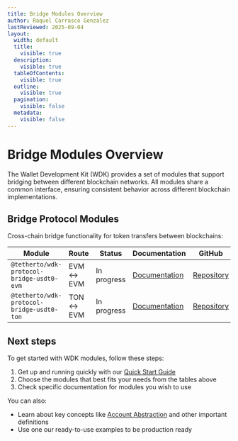 ```yaml
---
title: Bridge Modules Overview
author: Raquel Carrasco Gonzalez
lastReviewed: 2025-09-04
layout:
  width: default
  title:
    visible: true
  description:
    visible: true
  tableOfContents:
    visible: true
  outline:
    visible: true
  pagination:
    visible: false
  metadata:
    visible: false
---
```


# Bridge Modules Overview

The Wallet Development Kit (WDK) provides a set of modules that support bridging between different blockchain networks. All modules share a common interface, ensuring consistent behavior across different blockchain implementations.

## Bridge Protocol Modules

Cross-chain bridge functionality for token transfers between blockchains:

| Module | Route | Status | Documentation | GitHub |
|--------|-------|--------|---------------|---------|
| `@tetherto/wdk-protocol-bridge-usdt0-evm` | EVM ↔ EVM | In progress | [Documentation](./bridge-usdt0-evm/) | [Repository](https://github.com/tetherto/wdk-protocol-bridge-usdt0-evm) |
| `@tetherto/wdk-protocol-bridge-usdt0-ton` | TON ↔ EVM | In progress | [Documentation](./bridge-usdt0-ton/)  | [Repository](https://github.com/tetherto/wdk-protocol-bridge-usdt0-ton) |

## Next steps

To get started with WDK modules, follow these steps:

1. Get up and running quickly with our [Quick Start Guide](../../start-building/nodejs-bare-quickstart.md)
2. Choose the modules that best fits your needs from the tables above 
3. Check specific documentation for modules you wish to use

You can also:

- Learn about key concepts like [Account Abstraction](../../resources/concepts.md#account-abstraction) and other important definitions
- Use one our ready-to-use examples to be production ready
